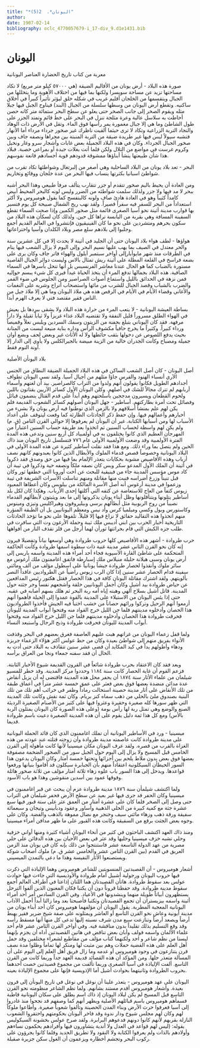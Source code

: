 ```yaml
---
title: "*اليونان*.  2(5)"
author: 
date: 1907-02-14
bibliography: oclc_4770057679-i_17-div_9.d1e1431.bib
---
```




#  اليونان 

 معربة من  كتاب تاريخ الحضارة 
 العناصر اليونانية 

 صورة هذه البلاد - أرض يونان من الأقاليم الضيقة (هي  ٥٧٠٠٠  كيلو متر مربع) لا تكاد مساحتها تزيد عن مساحة سويسرا ولكنها بما فيها من اختلاف الأهوية وما يتخللها من الجبال ويتقسمها من الخلجان أقليم غريب في شكله خلق ليؤثر تأثيراً كبيراً في أخلاق ساكنيه. وتقطع أرض اليونان من وسطها سلسلة من الجبال (البند) فيناوح الجبل فيها جبلا مثله ويقوم الصخر إلى جانب الصخر حتى يعلو عن سطح البحر  ستمائة  متر كانه حصن أحاطت به سلاسل عالية وعرة مثلجة تنزل في البحر على خط قائم وتمتد الجزر على طول الشاطئ وما هي إلا جبال مغمورة يمر رأسها فوق الماء. وتقل في الأرض ذات الوهاد والنجاد التربة الزراعية وتكاد لا ترى حيثما ألقيت ناظرك غير صخور جرداء مرداء أما الأنهار فتشبه سيولاً ليس فيها غير طريدة ضيقة من التربة المنبتة بين مجراها ونصفه جاف وبين صخور الجبال الجرداء. وكان في هذه البلاد الجميلة بعض غابات وأشجار سرو وغار ونخيل وكروم غرست في مواضع من التلال ولكن قلما أتت بغلات جيدة أو بمراعي خصبة. فبلاد هذا شأن طبيعتها ينشأ أبناؤها ممشوقة قدودهم قوية أجسادهم قانعة نفوسهم. 

 البحر - تعد بلاد يونان من البلاد الساحلية وهي أصغر من إلبرتغال وشواطئها تكاد تقرب من شواطئ اسبانيا بكثرتها ينساب فيها البحر من عدة خلجان ووقائع وتخاريم. 

 ومن العادة أن يحيط باليم صخور تتقدم أو جزر تتقارب يتألف مرفأ طبيعي وهذا   البحر أشبه ببحر لا مد فيها ولا جزر ولذلك سلمت شواطئه من الضرر وليس لونه كالبحر المحيط أبيض كامداً كثيباً وهو في العادة هادئ صاف ولونه كالبنفسج كما يقول هوميروس ولا أكثر استعداداً من البحر للسفر فيه سفراً قصيراً. ولقد نهب ريح الشمال صبيحة كل يوم فتسير بها قوارب مدينة أثينة نحو آسيا الصغرى قائمة مثل صخور الكمين وإذا صحت السماء تقطع السفينة المسافة وهي بقربة من اليابسة تراها كل حين. ولذلك كان لسكأن هذه البلاد من سكون بحرهم ومتشردين على نحو ما كان الفينيقيون فإنتشروا في العالم القديم   أجمع وجلبوا إلى بلادهم سلع مصر وبلاد الكلدان وآسيا واختراعاتها. 

 هواؤها - لطف هواء بلاد اليونان حتى أن الجليد في أثينة لا يحدث إلا في كل  عشرين  سنة والحر معتدل في الصيف بما يهب عليها نسيم البحر وإلى اليوم لا يزال الشعب فيها ينام في الطرقات منذ شهر مايوأيارإلى أواخر سبتمبر أيلول والهواء فاتر جاف وكان يرى على بضعة فراسخ في القلعة المطلة على أثينة ريش تمثال بالاس وليست دوائر الجبال القاصية مستورة بالضباب كما هو الحال عندنا معاشر الفرنسيس بل أنها تنحل بأسرها في السماء الصافية. هذه البلاد بجمالها تدفع المرء أن يتخذ الحياة عيداً فيرى كل شيء يبسم حوإليه فمن نزهة في الحدائق بالليل واستماع أصوات الصراصير ومن الجلوس في ضوء القمر والضرب بالشباب وقصد الجبال للشرب من مائها واستصحاب أنراح وشربه على النغمات والأغاني وقضاء الأيام في الأيام في الرقص هذه هي ملاذ اليونان وما هي إلا ملاذ جيل من الناس فقير مقتصد فتي لا يعرف الهرم أبداً. 

 بساطة العيشة اليونانية - لا يتعب المرء من حرارة هذه البلاد ولا يشقى ببردها بل يعيش في الهواء الطلق مسروراً قليل النفقة ولا تقتضيه البلاد غذاء غريزاً ولا ثياباً ثقيلة ولا داراً مرفهة. فقد كان اليوناني بتبلغ بحفنة من الزيتون وسمك السردين ويلبس نعلاً وقميصاً ورداء كبيراً. وكثيراً ما يخرج حافياً مكشوف الرأس وداره بناية منيعة ليست من المتانة بحيث يدفع اللصوص عن دخولها بثقب حائطها ولا له الأثاث غير وبعض لحف وبضع أوان جميلة ومصباح وكأنت الجدران خالية من الزينة مبيضة بالجيرالكلس ولا يأوي إلى الدار إلا آونة النوم فقط. 

 بلاد اليونأن الأصلية 

 أصل اليونان - كان أصل الشعب الساكن في هذه البلاد الجميلة الضيقة النطاق من   الجنس الآري أنسباء الهنود والفرس جاؤا مثلهم من أجيال آسيا. ولقد نسي اليونان تطواف أجدادهم الطويل فكانوا يقولون أنهم ولدوا من التراب كالصراصير. بيد أن لغتهم وأسماء أربابهم لم تترك مجالاً للشك في أصلهم. وكلن اليونأن الأول كسائر الآريين يقتاتون باللبن ولحوم القطعان ويسيرون مدججين بأسلحتهم وهم أبداً على قدم القتال ينضمون قبائل وفصائل تحت أمرة بطاركتهم.   أساطير - جهل اليونان أصولهم كسائر الشعوب القديمة فلم يكن لهم علم بمنشأ أسلافهم ولا بالزمن الذي توطنوا فيه أرض يونان ولا بشيء من أخبارهم وأعمالهم فيها. وإن حفظ ذكر الحادثات الطارئة كما وقعت ليتوقف على أعداد الأسباب لها ومن أسبابها الكتابة. غير أن اليونأن لم يعرفوها إلا حوالي القرن الثامن (ق. م) ولم يكن لهم واسطة لحساب السنين ثم اتخذوا بعد طريقة حساب السنين اعتباراً من المهرجأن العظيم الذي كانوا يختلفون به في أولمبياد كل  أربع  سنين وتدعى هذه المدة الفترة الأولمبية وقد وضعت الأولمبية الأولى عام  ٧٧٦  فتسلسل تاريخ اليونان منذ ذاك الحين ولم يتصل بما وراء ذلك. ومع هذا فقد نقلت أساطير كثيرة عن هذه المدة الأولى في البلاد اليونانية وخصوصاً قصص قدماء الملوك والأبطال الذين كانوا يعبدونهم كانهم نصف أرباب وهذه الأقاصيص مشوبة بحكايات يتعذر الإلمام بما فيها من حق وصدق فقد ذكروا في أثينة أن الملك الأول المدعو سكر وبس كان نصفه ملكاً ونصفه حية وذكروا في ثيبة أن كاد موس مؤسس المدينة جاء من فينيقية للبحث عن أخت أوروبا التي خطفها ثور وكان قبل تنيناً وزرع أضراسه فنبت منها مقاتلة ومنهم تناسلت الأسرات الشريفة في ثيبة وزعموا في مدينة أرغوس أنه أصل الأسرة المالكة من بيلوبس وكان أعطاها المعبود زيوس كتفاً من العاج للاستعاضة عن كتفه التي أكلتها  إحدى  الأرباب. وهكذا كان لكل بلد أساطير يتلونها ويتنأقلونها وظل أبناء يونان يذكرونها إلى ما بعد ويثبتون لأبطألهم القدماء نصيباً من روح الربوبية مثل أبطألهم برسي وبيليروفون وهيراكليس وتيزي ومينوس وكاستورس وبول وكسي وميلميا كرس وأد نيس ومعظم اليونانيين بل أن الطبقة المنؤرة منهم اتخذوا هذه التقاليد حقائق لا نزاع فيها إلا قليلاً. تلقوها على نحو ما تؤخذ الحادثات التاريخية أخبار الحرب بين ابني أديبس ملك ثيبة وحملة الأرغون وت التي سافرت في طلب جزه الكبش التي قام بحراثتها ثورأن لهما أرجل من قلز تقذف النار من أفواهها. 

 حرب طروادة - أشهر هذه الأقاصيص كلها حروب طروادة وهي أوسعها بياناً وتفصيلا فيرون إنه كان نحو القرن الثاني  عشر  مدينة غنية ذات سطوة اسمها طروادة وكأنت الحاكمة   المتحكمة على شاطئ القارة الآسيوية فجاء  أحد  أمراء هذه المدينة واسمه باريس إلى أرض يونان وسبى هيلانة حليلة منيلاس ملك إسبارطة فاتفق اغاممنون ملك أرغوس   مع سائر ملوك وأنقذوا لحصار طروادة جيشاً يونانياً على أسطول مؤلف من  ألف  ومائتي سفينة فدام الحصار  عشر  سنين إذا كان الرب زيوس راضياً عن الطرواديين عاقداً النصر بألويتهم. ولقد اشترك مقاتلة اليونان كافة في هذا الحصار فقتل هكتور رئيس المدافعين عن حياض طروادة بيد أشيل وكان أجمل اليونانيين خلقة وأشجعهم نفساً وجر جثته حول المدينة. قاتل أشيل بسلاح ألهي وهبته إياه أمه ربة البحر ثم هلك بسهم أصابه في عقبه. حتى إذا يئس اليونان من الاستيلاء على المدينة بالقوة عمدوا إلى الحيلة فأهموا أنهم أزمعوا أنهم الرحيل وتركوا ورائهم حصاناً من خشب اختبأ فيه الجيش فأخذوا الطرواديون هذا الحصان وأدخلوه مدينتهم فلما جن الليل خرج القواد منه وفتحوا أبواب المدينة لليونأن فحرقت طروادة هذا الحصان وأدخلوه مدينتهم فلما جن الليل خرج القواد منه وفتحوا أبواب المدينة لليونأن فحرقت طروادة وذبح الرجال واستبعد النساء. 

 ولما قفل زعماء اليونان من غزاتهم هبت عليهم العاصفة فغرق بعضهم في البحر وقذفت الأنواء بفريق منهم إلى شواطئ بعيدة وكان من حظ عولس أكثر هؤلاء الزعماء جربزة ودهاء وأطولهم يداً في كيد المكايد أن قضى  عشر  سنين تتقاذف به البلاد حتى أدت به الحال أن فقد سفنه جمعاء ونجا من العراق برأسه. 

 وبعد فقد كان الاعتقاد بحرب طروادة شائعاً في القرون القديمة شيوع الأخبار الثابتة. فزعم القوم أن غاية الحصار كانت سنة  ١١٨٤  وحددوا مركز المدينة. وقد خطر للمسيو شيلمان من علماء الأثار سنة  ١٨٧٤  أن يحفر محل هذه المدينة فاقتضى له أن يزيل أنقاض عدة مدائن منضدة بعضها فوق بعض فعثر على عمق  خمسة  عشر  متراً في أعماق طبقة من تلك الأنقاض على أثار مدينة حصينة استحالت رماداً وظفر في خرائب أهم تلك من تلك البنية بصندوق ملئ بالحلي من ذهب سماه كنز بريام. وكان ثمة نقش وكانت تلك المدينة التي ظهر سورها كله صغيرة وحقيرة وعثروا فيها على كثير من الأصنام الصغيرة الرديئة الصنع والوضع وهي تمثل ربة لها رأس بومة (وعلى هذه الصورة كان اليونان يمثلون الربة بالأس) ومع كل هذا ثمة دليل يقوم على أن هذه المدينة الصغيرة دعيت باسم طروادة قديما. 

 ميسينيا - ورد في الأساطير اليونانية أن تملك اغاممنون الذي كان قائد الحملة اليونانية   على مدينة طروادة كانت عاصمته مدينة طروادة وأن زوجته قتلته عند عودته من هذه الغزاة بالقرب من قصره. ولقد عرف اليونان مكان ميسينيا لأنها كانت   مأهولة إلى القرن الخامس قبل المسيح ولا يزال إلى اليوم حول الجبل سور من الصخور الضخمة مصفوفة بعضها فوق بعض بدون ملاط يلحم بين أجزائها وتحتها  خمسة  أمتار وكان اليونان يدعون هذا السور الحيطأن السيكلونية اعتقاداً منهم بأن الجبابرة سيكلون قد أقاموا بنيانها ورفعوا قواعدها. ويدخل إلى هذا السور باب علوه زهاء  ثلاثة  أمتار مؤلف من  ثلاثة  صخور هائلة وفوقها عمود بين أسدين منقوشين وهذا هو باب الأسود. 

 ولما اكتشف شيلمأن سنة  ١٨٧٦  مدينة طروادة عزم أن يبحث عن قبر اغاممنون في ميسينيا وكان الحفر قد جرى فيها غير بعيد عن سطح الأرض فحفر شيلمأن في التراب حتى وصل إلى الصخر فلما كان على  عشرة  أمتار من العمق عثر على  ستة  قبور فيها  سبع  عشرة  جثة مع كمية كبيرة من الحلي الذهبية وأساور وعقود ودبأبيس وتيجان و  سبعمائة  سفيقة ورقة ذهب وزهاء مائتي سيف وخنجر مع نضال مموهة بالذهب والفضة. وكان على وجوه بعض الجثث برقع من السفيقة وكانت هذه القبور على ما ظهر مدافن أمراء ميسينيا. 

 ومنذ ذاك العهد اكتشف الباحثون في كثير من أنحاء اليونان أشياء كثيرة ومنها أواني خزفية وحلي تشبه خزف ميسينيا وحليها وقد عثر في بعض الأحيان بين هذه الدفائن على حلي مصرية من عهد الدولة التاسعة  عشر  فاستنتجوا من ذلك بإنه كان في يونان منذ الزمن العريق في القدم (بين القرن الثامن  عشر  والخامس  عشر  ق. م) ملوك أصحاب شوكة ويستصنعوا الأثار النفيسة وهذا ما دعي بالتمدن الميسيني. 

 أشعار هوميروس - أن القصيدتين المنسوبتين للشاعر هوميروس وهما الإلياذة التي ذكرت فيها حروب اليونان ورجولية أشبيل أمام طروادة والأوذيسية التي جاءت فيها حوادث عولس بعد سقوط طروادة. هاتأن القصيدتان هما اللتان إذاعتا في أطراف العالم أجمع سقوط مدينة طروادة. وقد حفظتا قروناً دون أن يكتبا فكان المغنون الذين ألفوا الترحل يستظهرون أبياتاً طويلة منهما وينشدونها في الأعياد. وفي القرن السادس أمر  أحد  أمراء أثينة واسمه بيزيستران أن تجمع القصيدتان وتكتبا فأصبحتا بعد وما زالتا أبداً أجمل الآداب   اليونانية المعجبة المطربة. يقول اليونان أن مؤلفهما هوميروس كان  أحد  أبناء يونان من مدينة أيونية وعاش نحو القرن التاسع أو العاشر ويمثلونه على صفة شيخ ضرير فقير يهبط أرضاً ويصعد أرضاً وتنازعت  سبع  مدن شرف نسبته إليها تدعى كل منها أنها مسقط رأسه وقد وقع التسليم بذلك تقليداً بدون مناقشة فيه. وفي أواخر القرن الثامن  عشر  قام  أحد  علماء الألمان واسمه فولف وأبان بعض تناقض في هاتين القصيدتين أداه أن   يجزم بإنهما ليستا من نظم شاعر و  احد  ولكنهما كتاب مؤلف من مقاطيع لشعراء مختلفين وقد حمل أهل العلم على هذه القضية حملات وهم بين مثبت لها ومنكر لها تماماً وظلوا مدة نصف قرن يتنازعون في وجود هوميروس أو عدمه وما زال فريق أهل العلم إلى اليوم على أن المسألة متعذر حلها. ومن المؤكد أن هذه القصائد قديمة العهد جداً وربما كانت من القرن التاسع. ألفت الإلياذة في آسيا الصغرى وربما تألفت من مجموع قصيدتين خصت أحدهما بحروب الطروادة وثانيتهما بحوادث أشيل أما الإذويسية فإنها على مجموع الإلياذة بعينه. 

 اليونان على عهد هوميروس - يتعذر علينا أن نوغل في نوغل في تاريخ اليونأن إلى قرون بعيدة. وأشعار هوميروس أقدم مستند بشأنهم. ولما نظم الشاعر منظومته نحو القرن التاسع قبل المسيح لم يكن لبلاد اليونان إذ ذاك اسم يطلق على سكان اليونانية قاطبة فسمأهم هوميروس باسم قبائلهم الأصلية ويظهر أنهم كما وصفهم قد نجحوا منذ غادروا إلى آسيا فعرفوا حرث الأرض وبناء المدن الحصينة وتألفوا شعوباً صغيرة. وأطاعوا ملوكاً لهم وكان لهم مجلس شيوخ ودار ندوة وقد فاخر اليونان بحكومتهم واحتقروا الشعوب النازلة بقربهم لأنهم كانوا دونهم فدعوهم البرابرة. ولقد صرخ عولس بخشونة السيكوليس بقوله: (ليس لهم قواعد في العدل ولا أندية يتشاورون فيها وأفرادهم يحكمون نساءهم وأولادهم بالذات ولم يعرفوا الكتابة ولا النقود ولا تطريق الحديد وقلما كانوا يجرؤون على ركوب البحر وتجشم أخطاره ويزعمون أن الغول سكن جزيرة صقيلة.  
